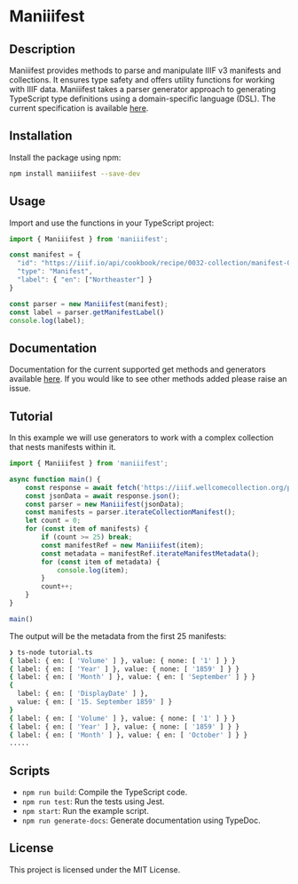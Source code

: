 # Maniiifest

## Description

Maniiifest provides methods to parse and manipulate IIIF v3 manifests and collections. It ensures type safety and offers utility functions for working with IIIF data. Maniiifest takes a parser generator approach to generating TypeScript type definitions using a domain-specific language (DSL). The current specification is available [here](https://raw.githubusercontent.com/jptmoore/maniiifest/main/src/specification.atd).

## Installation

Install the package using npm:

```sh
npm install maniiifest --save-dev
```

## Usage

Import and use the functions in your TypeScript project:

  ```typescript
import { Maniiifest } from 'maniiifest';

const manifest = {
    "id": "https://iiif.io/api/cookbook/recipe/0032-collection/manifest-02.json",
    "type": "Manifest",
    "label": { "en": ["Northeaster"] }
}

const parser = new Maniiifest(manifest);
const label = parser.getManifestLabel()
console.log(label);
  ```

## Documentation

Documentation for the current supported get methods and generators available [here](https://jptmoore.github.io/maniiifest/classes/Maniiifest.html). If you would like to see other methods added please raise an issue.


## Tutorial

In this example we will use generators to work with a complex collection that nests manifests within it.

```typescript
import { Maniiifest } from 'maniiifest';

async function main() {
    const response = await fetch('https://iiif.wellcomecollection.org/presentation/b19974760');
    const jsonData = await response.json();
    const parser = new Maniiifest(jsonData);
    const manifests = parser.iterateCollectionManifest();
    let count = 0;
    for (const item of manifests) {
        if (count >= 25) break;
        const manifestRef = new Maniiifest(item);
        const metadata = manifestRef.iterateManifestMetadata();
        for (const item of metadata) {
            console.log(item);
        }
        count++;
    }
}

main()
```
The output will be the metadata from the first 25 manifests:

```sh
❯ ts-node tutorial.ts
{ label: { en: [ 'Volume' ] }, value: { none: [ '1' ] } }
{ label: { en: [ 'Year' ] }, value: { none: [ '1859' ] } }
{ label: { en: [ 'Month' ] }, value: { en: [ 'September' ] } }
{
  label: { en: [ 'DisplayDate' ] },
  value: { en: [ '15. September 1859' ] }
}
{ label: { en: [ 'Volume' ] }, value: { none: [ '1' ] } }
{ label: { en: [ 'Year' ] }, value: { none: [ '1859' ] } }
{ label: { en: [ 'Month' ] }, value: { en: [ 'October' ] } }
.....
```


## Scripts

- `npm run build`: Compile the TypeScript code.
- `npm run test`: Run the tests using Jest.
- `npm start`: Run the example script.
- `npm run generate-docs`: Generate documentation using TypeDoc.

## License

This project is licensed under the MIT License.